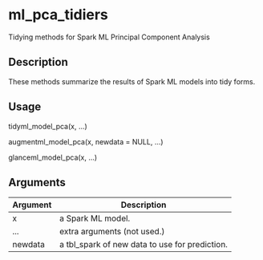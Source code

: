# ml_pca_tidiers


Tidying methods for Spark ML Principal Component Analysis




## Description

These methods summarize the results of Spark ML models into tidy forms.





## Usage

tidyml_model_pca(x, ...)

augmentml_model_pca(x, newdata = NULL, ...)

glanceml_model_pca(x, ...)





## Arguments


Argument      |Description
------------- |----------------
x | a Spark ML model.
... | extra arguments (not used.)
newdata | a tbl_spark of new data to use for prediction.






